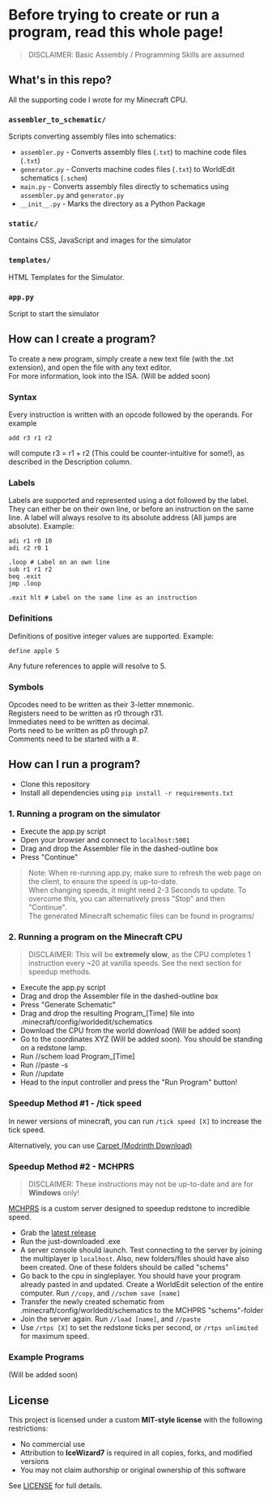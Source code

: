 # Before trying to create or run a program, read this whole page!
> DISCLAIMER: Basic Assembly / Programming Skills are assumed

## What's in this repo?

All the supporting code I wrote for my Minecraft CPU.

### `assembler_to_schematic/`

Scripts converting assembly files into schematics:

- `assembler.py` - Converts assembly files (`.txt`) to machine code files (`.txt`)
- `generator.py` - Converts machine codes files (`.txt`) to WorldEdit schematics (`.schem`)
- `main.py` - Converts assembly files directly to schematics using `assembler.py` and `generator.py`
- `__init__.py` - Marks the directory as a Python Package

### `static/`

Contains CSS, JavaScript and images for the simulator

### `templates/`

HTML Templates for the Simulator.

### `app.py`

Script to start the simulator

## How can I create a program?

To create a new program, simply create a new text file (with the .txt extension), and open the file with any text editor. \
For more information, look into the ISA. (Will be added soon)

### Syntax

Every instruction is written with an opcode followed by the operands. For example

``add r3 r1 r2``

will compute r3 = r1 + r2 (This could be counter-intuitive for some!), as  described in the Description column.

### Labels

Labels are supported and represented using a dot followed by the label. They can either be on their own line, or before an instruction on the same line. A label will always resolve to its absolute address (All jumps are absolute). Example:

```
adi r1 r0 10
adi r2 r0 1

.loop # Label on an own line
sub r1 r1 r2
beq .exit
jmp .loop

.exit hlt # Label on the same line as an instruction
```

### Definitions

Definitions of positive integer values are supported. Example:

```
define apple 5
```

Any future references to apple will resolve to 5.

### Symbols

Opcodes need to be written as their 3-letter mnemonic. \
Registers need to be written as r0 through r31. \
Immediates need to be written as decimal. \
Ports need to be written as p0 through p7. \
Comments need to be started with a #.

## How can I run a program?

- Clone this repository
- Install all dependencies using
```pip install -r requirements.txt```

### 1. Running a program on the simulator

- Execute the app.py script
- Open your browser and connect to ```localhost:5001```
- Drag and drop the Assembler file in the dashed-outline box
- Press "Continue"

> Note:
When re-running app.py, make sure to refresh the web page on the client, to ensure the speed is up-to-date.\
When changing speeds, it might need 2-3 Seconds to update. To overcome this, you can alternatively press "Stop" and then "Continue". \
The generated Minecraft schematic files can be found in programs/

### 2. Running a program on the Minecraft CPU
> DISCLAIMER: This will be **extremely slow**, as the CPU completes 1 instruction every ~20 at vanilla speeds. See the next section for speedup methods.

- Execute the app.py script
- Drag and drop the Assembler file in the dashed-outline box
- Press "Generate Schematic"
- Drag and drop the resulting Program\_\[Time\] file into .minecraft/config/worldedit/schematics
- Download the CPU from the world download (Will be added soon)
- Go to the coordinates XYZ (Will be added soon). You should be standing on a redstone lamp.
- Run //schem load Program\_\[Time\]
- Run //paste -s
- Run //update
- Head to the input controller and press the "Run Program" button!

### Speedup Method #1 - /tick speed

In newer versions of minecraft, you can run
``/tick speed [X]`` to increase the tick speed.

Alternatively, you can use [Carpet (Modrinth Download)](https://modrinth.com/mod/carpet)

### Speedup Method #2 - MCHPRS
> DISCLAIMER: These instructions may not be up-to-date and are for **Windows** only!

[MCHPRS](https://github.com/MCHPR/MCHPRS/releases) is a custom server designed to speedup redstone to incredible speed.

- Grab the [latest release](https://github.com/MCHPR/MCHPRS/releases)
- Run the just-downloaded .exe
- A server console should launch. Test connecting to the server by joining the multiplayer ip ```localhost```. Also, new folders/files should have also been created. One of these folders should be called "schems"
- Go back to the cpu in singleplayer. You should have your program already pasted in and updated. Create a WorldEdit selection of the entire computer. Run ``//copy``, and ```//schem save [name]```
- Transfer the newly created schematic from .minecraft/config/worldedit/schematics to the MCHPRS "schems"-folder
- Join the server again. Run ```//load [name]```, and ```//paste```
- Use ```/rtps [X]``` to set the redstone ticks per second, or ```/rtps unlimited``` for maximum speed.



### Example Programs
(Will be added soon)


## License

This project is licensed under a custom **MIT-style license** with the following restrictions:
- No commercial use
- Attribution to **IceWizard7** is required in all copies, forks, and modified versions
- You may not claim authorship or original ownership of this software

See [LICENSE](./LICENSE) for full details.
